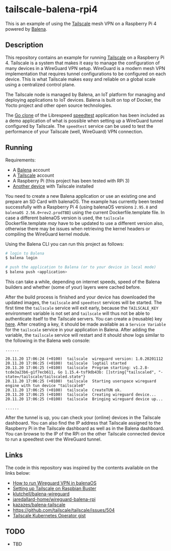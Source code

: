 # tailscale-balena-rpi4

This is an example of using the [Tailscale](https://tailscale.com/) mesh VPN on a Raspberry Pi 4 powered by [Balena](https://www.balena.io/).

## Description

This repository contains an example for running [Tailscale](https://tailscale.com/) on a Raspberry Pi 4.
Tailscale is a system that makes it easy to manage the configuration of many devices in a WireGuard VPN setup.
WireGuard is a modern mesh VPN implementation that requires tunnel configurations to be configured on each device.
This is what Tailscale makes easy and reliable on a global scale using a centralized control plane.

The Tailscale node is managed by Balena, an IoT platform for managing and deploying applications to IoT devices.
Balena is built on top of Docker, the Yocto project and other open source technologies.

The [Go clone](https://github.com/librespeed/speedtest-go) of the Librespeed [speedtest](https://github.com/librespeed/speedtest) application has been included as a demo application of what is possible when setting up a WireGuard tunnel configured by Tailscale. 
The `speedtest` service can be used to test the performance of your Tailscale (well, WireGuard) VPN connection.

## Running

Requirements:

* A [Balena](https://www.balena.io/cloud/) account
* A [Tailscale](https://tailscale.com/) account
* A Raspberry Pi (this project has been tested with RPi 3)
* [Another device](https://tailscale.com/download) with Tailscale installed

You need to create a new Balena application or use an existing one and prepare an SD Card with balenaOS.
The example has currently been tested successfully with a Raspberry Pi 4 (using balenaOS versions `2.95.8` and `balenaOS 2.56.0+rev2.prodTBD`) using the current Dockerfile.template file.
In case a different balenaOS version is used, the `tailscale` Dockerfile.template _may_ have to be updated to use a different version also, otherwise there may be issues when retrieving the kernel headers or compiling the WireGuard kernel module. 

Using the Balena CLI you can run this project as follows:

```bash
# login to Balena
$ balena login

# push the application to Balena (or to your device in local mode)
$ balena push <application>
```

This can take a while, depending on internet speeds, speed of the Balena builders and whether (some of your) layers were cached before.

After the build process is finished and your device has downloaded the updated images, the `tailscale` and `speedtest` services will be started.
The first time the `tailscale` service will exit early, because the `TAILSCALE_KEY` environment variable is not set and `tailscale` will thus not be able to authenticate itself to the Tailscale servers.
You can create a (reusable) key [here](https://login.tailscale.com/admin/authkeys).
After creating a key, it should be made available as a `Service Variable` for the `tailscale` service in your application in Balena.
After adding the variable, the `tailscale` service will restart and it should show logs similar to the following in the Balena web console:

```
......

20.11.20 17:06:24 (+0100)  tailscale  wireguard version: 1.0.20201112
20.11.20 17:06:25 (+0100)  tailscale  logtail started
20.11.20 17:06:25 (+0100)  tailscale  Program starting: v1.2.8-tcde3a23b6-g1f7ecb611, Go 1.15.4-tsf9db43b: []string{"tailscaled", "-state=/tailscale/tailscaled.state"}
20.11.20 17:06:25 (+0100)  tailscale  Starting userspace wireguard engine with tun device "tailscale0"
20.11.20 17:06:25 (+0100)  tailscale  CreateTUN ok.
20.11.20 17:06:25 (+0100)  tailscale  Creating wireguard device...
20.11.20 17:06:25 (+0100)  tailscale  Bringing wireguard device up...

......

```

After the tunnel is up, you can check your (online) devices in the Tailscale dashboard. 
You can also find the IP address that Tailscale assigned to the Raspberry Pi in the Tailscale dashboard as well as in the Balena dashboard.
You can browse to the IP of the RPi on the other Tailscale connected device to run a speedtest over the WireGuard tunnel.

## Links

The code in this repository was inspired by the contents available on the links below:

* [How to run Wireguard VPN in balenaOS](https://www.balena.io/blog/how-to-run-wireguard-vpn-in-balenaos/)
* [Setting up Tailscale on Raspbian Buster](https://tailscale.com/kb/1043/install-raspbian-buster)
* [klutchell/balena-wireguard](https://github.com/klutchell/balena-wireguard)
* [jaredallard-home/wireguard-balena-rpi](https://github.com/jaredallard-home/wireguard-balena-rpi)
* [kazazes/balena-tailscale](https://github.com/kazazes/balena-tailscale)
* https://github.com/tailscale/tailscale/issues/504
* [Tailscale Kubernetes Operator gist](https://gist.github.com/hamishforbes/2ac7ae9d7ea47cad4e3a813c9b45c10f)


## TODO

* TBD
